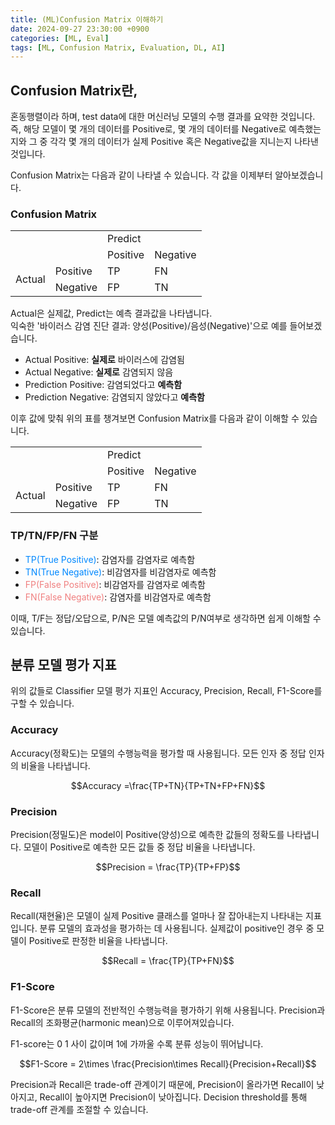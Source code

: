 ```yaml
---
title: (ML)Confusion Matrix 이해하기
date: 2024-09-27 23:30:00 +0900
categories: [ML, Eval]
tags: [ML, Confusion Matrix, Evaluation, DL, AI]
---
```


## Confusion Matrix란,

혼동행렬이라 하며, test data에 대한 머신러닝 모델의 수행 결과를 요약한 것입니다.  
즉, 해당 모델이 몇 개의 데이터를 Positive로, 몇 개의 데이터를 Negative로 예측했는지와 그 중 각각 몇 개의 데이터가 실제 Positive 혹은 Negative값을 지니는지 나타낸 것입니다.

Confusion Matrix는 다음과 같이 나타낼 수 있습니다. 각 값을 이제부터 알아보겠습니다.

### Confusion Matrix

<table>
    <tr>
        <td></td>
        <td></td>
        <td colspan="2">Predict</td>
    </tr>
    <tr>
        <td></td>
        <td></td>
        <td>Positive</td>
        <td>Negative</td>
    </tr>
    <tr>
        <td rowspan="3">Actual
        </td>
        <td>Positive</td>
        <td>TP</td>
        <td>FN</td>
    </tr>
    <tr>
        <td>Negative</td>
        <td>FP</td>
        <td>TN</td>
    </tr>
</table>

Actual은 실제값, Predict는 예측 결과값을 나타냅니다.  
익숙한 '바이러스 감염 진단 결과: 양성(Positive)/음성(Negative)'으로 예를 들어보겠습니다.

- Actual Positive: **실제로** 바이러스에 감염됨
- Actual Negative: **실제로** 감염되지 않음
- Prediction Positive: 감염되었다고 **예측함**
- Prediction Negative: 감염되지 않았다고 **예측함**

이후 값에 맞춰 위의 표를 챙겨보면 Confusion Matrix를 다음과 같이 이해할 수 있습니다.

<table>
    <tr>
        <td></td>
        <td></td>
        <td colspan="2">Predict</td>
    </tr>
    <tr>
        <td></td>
        <td></td>
        <td>Positive</td>
        <td>Negative</td>
    </tr>
    <tr>
        <td rowspan="3">Actual
        </td>
        <td>Positive</td>
        <td>TP</td>
        <td>FN</td>
    </tr>
    <tr>
        <td>Negative</td>
        <td>FP</td>
        <td>TN</td>
    </tr>
</table>

### TP/TN/FP/FN 구분

- <span style="color:#0088ff">TP(True Positive)</span>: 감염자를 감염자로 예측함
- <span style="color:#0088ff">TN(True Negative)</span>: 비감염자를 비감염자로 예측함
- <span style="color: #f08080">FP(False Positive)</span>: 비감염자를 감염자로 예측함
- <span style="color:#f08080">FN(False Negative)</span>: 감염자를 비감염자로 예측함

이때, T/F는 정답/오답으로, P/N은 모델 예측값의 P/N여부로 생각하면 쉽게 이해할 수 있습니다.

## 분류 모델 평가 지표

위의 값들로 Classifier 모델 평가 지표인 Accuracy, Precision, Recall, F1-Score를 구할 수 있습니다.

### Accuracy

Accuracy(정확도)는 모델의 수행능력을 평가할 때 사용됩니다. 모든 인자 중 정답 인자의 비율을 나타냅니다.

$$Accuracy =\frac{TP+TN}{TP+TN+FP+FN}$$

### Precision

Precision(정밀도)은 model이 Positive(양성)으로 예측한 값들의 정확도를 나타냅니다. 모델이 Positive로 예측한 모든 값들 중 정답 비율을 나타냅니다.

$$Precision = \frac{TP}{TP+FP}$$

### Recall

Recall(재현율)은 모델이 실제 Positive 클래스를 얼마나 잘 잡아내는지 나타내는 지표입니다. 분류 모델의 효과성을 평가하는 데 사용됩니다. 실제값이 positive인 경우 중 모델이 Positive로 판정한 비율을 나타냅니다.

$$Recall = \frac{TP}{TP+FN}$$

### F1-Score

F1-Score은 분류 모델의 전반적인 수행능력을 평가하기 위해 사용됩니다. Precision과 Recall의 조화평균(harmonic mean)으로 이루어져있습니다.

F1-score는 $0 ~ 1$ 사이 값이며 1에 가까울 수록 분류 성능이 뛰어납니다.

$$F1-Score = 2\times \frac{Precision\times Recall}{Precision+Recall}$$

Precision과 Recall은 trade-off 관계이기 때문에, Precision이 올라가면 Recall이 낮아지고, Recall이 높아지면 Precision이 낮아집니다. 
Decision threshold를 통해 trade-off 관계를 조절할 수 있습니다. 